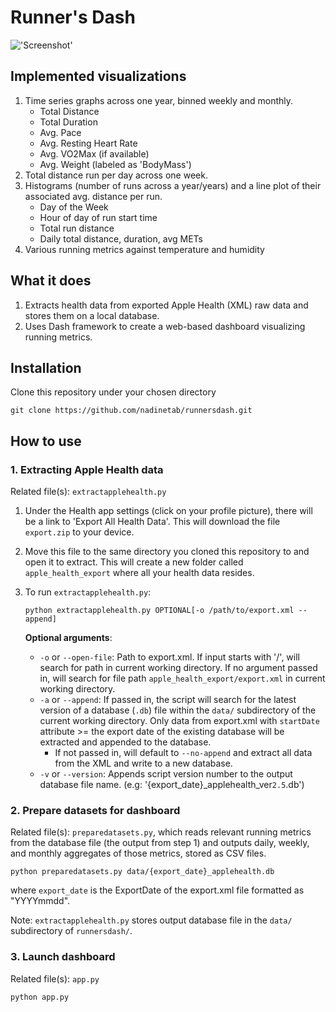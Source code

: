 # Runner's Dash

!['Screenshot'](screenshots/2022-03-20_screenshot.gif)

## Implemented visualizations
<!--- 1. Calendar heatmap of running across all available years, where x = Months, y = Days, and z = ['Total Distance', 'Avg. Pace'].
--->
1. Time series graphs across one year, binned weekly and monthly.
    - Total Distance
    - Total Duration
    - Avg. Pace
    - Avg. Resting Heart Rate
    - Avg. VO2Max (if available)
    - Avg. Weight (labeled as 'BodyMass')
1. Total distance run per day across one week.
1. Histograms (number of runs across a year/years) and a line plot of their associated avg. distance per run.
    - Day of the Week
    - Hour of day of run start time
    - Total run distance
    - Daily total distance, duration, avg METs
1. Various running metrics against temperature and humidity

## What it does
1. Extracts health data from exported Apple Health (XML) raw data and stores them on a local database.
2. Uses Dash framework to create a web-based dashboard visualizing running metrics.

## Installation
Clone this repository under your chosen directory
```
git clone https://github.com/nadinetab/runnersdash.git
```

## How to use

### 1. Extracting Apple Health data
Related file(s): `extractapplehealth.py`
1. Under the Health app settings (click on your profile picture), there will be a link to 'Export All Health Data'. This will download the file `export.zip` to your device. 
1. Move this file to the same directory you cloned this repository to and open it to extract. This will create a new folder called `apple_health_export` where all your health data resides.
1. To run `extractapplehealth.py`:
    ```
    python extractapplehealth.py OPTIONAL[-o /path/to/export.xml --append]
    ```
    **Optional arguments**:

    - `-o` or `--open-file`: Path to export.xml. If input starts with '/', will search for path in current working directory. If no argument passed in, will search for file path `apple_health_export/export.xml` in current working directory.
    - `-a` or `--append`: If passed in, the script will search for the latest version of a database (`.db`) file within the `data/` subdirectory of the current working directory. Only data from export.xml with `startDate` attribute >= the export date of the existing database will be extracted and appended to the database. 
        - If not passed in, will default to `--no-append` and extract all data from the XML and write to a new database. 
    - `-v` or `--version`: Appends script version number to the output database file name. (e.g: '{export_date}_applehealth_ver`2.5`.db')

### 2. Prepare datasets for dashboard
Related file(s): `preparedatasets.py`, which reads relevant running metrics from the database file (the output from step 1) and outputs daily, weekly, and monthly aggregates of those metrics, stored as CSV files.

```
python preparedatasets.py data/{export_date}_applehealth.db
```

where `export_date` is the ExportDate of the export.xml file formatted as "YYYYmmdd".

Note: `extractapplehealth.py` stores output database file in the `data/` subdirectory of `runnersdash/`.

### 3. Launch dashboard
Related file(s): `app.py`

```
python app.py
```

<!--- 
TO-DO: 
- Add list of available visualizations?
--->